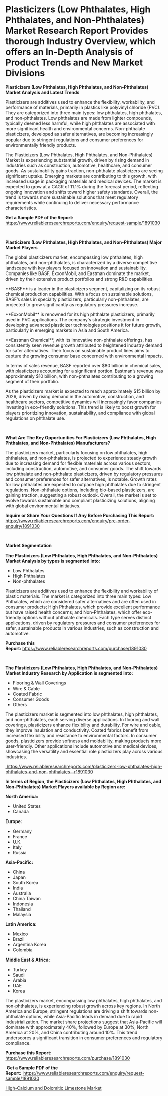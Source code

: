 <p><h1>Plasticizers (Low Phthalates, High Phthalates, and Non-Phthalates) Market Research Report Provides thorough Industry Overview, which offers an In-Depth Analysis of Product Trends and New Market Divisions</h1></p><p><strong>Plasticizers (Low Phthalates, High Phthalates, and Non-Phthalates) Market Analysis and Latest Trends</strong></p>
<p><p>Plasticizers are additives used to enhance the flexibility, workability, and performance of materials, primarily in plastics like polyvinyl chloride (PVC). They are categorized into three main types: low phthalates, high phthalates, and non-phthalates. Low phthalates are made from lighter compounds, typically deemed less harmful, while high phthalates are associated with more significant health and environmental concerns. Non-phthalate plasticizers, developed as safer alternatives, are becoming increasingly popular due to stringent regulations and consumer preferences for environmentally friendly products.</p><p>The Plasticizers (Low Phthalates, High Phthalates, and Non-Phthalates) Market is experiencing substantial growth, driven by rising demand in industries such as construction, automotive, healthcare, and consumer goods. As sustainability gains traction, non-phthalate plasticizers are seeing significant uptake. Emerging markets are contributing to this growth, with increased usage in packaging materials and medical devices. The market is expected to grow at a CAGR of 11.1% during the forecast period, reflecting ongoing innovation and shifts toward higher safety standards. Overall, the trend is towards more sustainable solutions that meet regulatory requirements while continuing to deliver necessary performance characteristics.</p></p>
<p><strong>Get a Sample PDF of the Report:&nbsp;</strong> <a href="https://www.reliableresearchreports.com/enquiry/request-sample/1891030?utm_campaign=2243&utm_medium=2&utm_source=Github&utm_content=ia&utm_term=28032025&utm_id=plasticizers-low-phthalates-high-phthalates-and-non-phthalates">https://www.reliableresearchreports.com/enquiry/request-sample/1891030</a></p>
<p>&nbsp;</p>
<p><strong>Plasticizers (Low Phthalates, High Phthalates, and Non-Phthalates) Major Market Players</strong></p>
<p><p>The global plasticizers market, encompassing low phthalates, high phthalates, and non-phthalates, is characterized by a diverse competitive landscape with key players focused on innovation and sustainability. Companies like BASF, ExxonMobil, and Eastman dominate the market, driven by their extensive product portfolios and strong R&D capabilities.</p><p>**BASF** is a leader in the plasticizers segment, capitalizing on its robust chemical production capabilities. With a focus on sustainable solutions, BASF’s sales in specialty plasticizers, particularly non-phthalates, are projected to grow significantly as regulatory pressures increase.</p><p>**ExxonMobil** is renowned for its high phthalate plasticizers, primarily used in PVC applications. The company's strategic investment in developing advanced plasticizer technologies positions it for future growth, particularly in emerging markets in Asia and South America.</p><p>**Eastman Chemical**, with its innovative non-phthalate offerings, has consistently seen revenue growth attributed to heightened industry demand for safer alternatives. Their focus on sustainable product lines aims to capture the growing consumer base concerned with environmental impacts.</p><p>In terms of sales revenue, BASF reported over $80 billion in chemical sales, with plasticizers accounting for a significant portion. Eastman’s revenue was approximately $10 billion, with non-phthalates contributing to a growing segment of their portfolio.</p><p>As the plasticizers market is expected to reach approximately $15 billion by 2026, driven by rising demand in the automotive, construction, and healthcare sectors, competitive dynamics will increasingly favor companies investing in eco-friendly solutions. This trend is likely to boost growth for players prioritizing innovation, sustainability, and compliance with global regulations on phthalate use.</p></p>
<p>&nbsp;</p>
<p><strong>What Are The Key Opportunities For Plasticizers (Low Phthalates, High Phthalates, and Non-Phthalates) Manufacturers?</strong></p>
<p><p>The plasticizers market, particularly focusing on low phthalates, high phthalates, and non-phthalates, is projected to experience steady growth due to increasing demand for flexible materials across various sectors, including construction, automotive, and consumer goods. The shift towards low phthalate and non-phthalate plasticizers, driven by regulatory pressures and consumer preferences for safer alternatives, is notable. Growth rates for low phthalates are expected to outpace high phthalates due to stringent regulations. Non-phthalate options, including bio-based plasticizers, are gaining traction, suggesting a robust outlook. Overall, the market is set to evolve towards sustainable and compliant plasticizing solutions, aligning with global environmental initiatives.</p></p>
<p><strong>Inquire or Share Your Questions If Any Before Purchasing This Report:</strong> <a href="https://www.reliableresearchreports.com/enquiry/pre-order-enquiry/1891030?utm_campaign=2243&utm_medium=2&utm_source=Github&utm_content=ia&utm_term=28032025&utm_id=plasticizers-low-phthalates-high-phthalates-and-non-phthalates">https://www.reliableresearchreports.com/enquiry/pre-order-enquiry/1891030</a></p>
<p>&nbsp;</p>
<p><strong>Market Segmentation</strong></p>
<p><strong>The Plasticizers (Low Phthalates, High Phthalates, and Non-Phthalates) Market Analysis by types is segmented into:</strong></p>
<p><ul><li>Low Phthalates</li><li>High Phthalates</li><li>Non-phthalates</li></ul></p>
<p><p>Plasticizers are additives used to enhance the flexibility and workability of plastic materials. The market is categorized into three main types: Low Phthalates, which are considered safer alternatives and are often used in consumer products; High Phthalates, which provide excellent performance but have raised health concerns; and Non-Phthalates, which offer eco-friendly options without phthalate chemicals. Each type serves distinct applications, driven by regulatory pressures and consumer preferences for safer, sustainable products in various industries, such as construction and automotive.</p></p>
<p><strong>Purchase this Report:&nbsp;</strong><a href="https://www.reliableresearchreports.com/purchase/1891030?utm_campaign=2243&utm_medium=2&utm_source=Github&utm_content=ia&utm_term=28032025&utm_id=plasticizers-low-phthalates-high-phthalates-and-non-phthalates">https://www.reliableresearchreports.com/purchase/1891030</a></p>
<p>&nbsp;</p>
<p><strong>The Plasticizers (Low Phthalates, High Phthalates, and Non-Phthalates) Market Industry Research by Application is segmented into:</strong></p>
<p><ul><li>Flooring & Wall Coverings</li><li>Wire & Cable</li><li>Coated Fabric</li><li>Consumer Goods</li><li>Others</li></ul></p>
<p><p>The plasticizers market is segmented into low phthalates, high phthalates, and non-phthalates, each serving diverse applications. In flooring and wall coverings, plasticizers enhance flexibility and durability. For wire and cable, they improve insulation and conductivity. Coated fabrics benefit from increased flexibility and resistance to environmental factors. In consumer goods, plasticizers provide softness and moldability, making products more user-friendly. Other applications include automotive and medical devices, showcasing the versatility and essential role plasticizers play across various industries.</p></p>
<p><a href="https://www.reliableresearchreports.com/plasticizers-low-phthalates-high-phthalates-and-non-phthalates--r1891030?utm_campaign=2243&utm_medium=2&utm_source=Github&utm_content=ia&utm_term=28032025&utm_id=plasticizers-low-phthalates-high-phthalates-and-non-phthalates">&nbsp;https://www.reliableresearchreports.com/plasticizers-low-phthalates-high-phthalates-and-non-phthalates--r1891030</a></p>
<p><strong>In terms of Region, the Plasticizers (Low Phthalates, High Phthalates, and Non-Phthalates) Market Players available by Region are:</strong></p>
<p>
    <p> <strong> North America: </strong>
        <ul>
            <li>United States</li>
            <li>Canada</li>
        </ul>
        </p> 
    <p> <strong> Europe: </strong>
        <ul>
            <li>Germany</li>
            <li>France</li>
            <li>U.K.</li>
            <li>Italy</li>
            <li>Russia</li>
        </ul>
        </p> 
    <p> <strong> Asia-Pacific: </strong>
        <ul>
            <li>China</li>
            <li>Japan</li>
            <li>South Korea</li>
            <li>India</li>
            <li>Australia</li>
            <li>China Taiwan</li>
            <li>Indonesia</li>
            <li>Thailand</li>
            <li>Malaysia</li>
        </ul>
        </p> 
    <p> <strong> Latin America: </strong>
        <ul>
            <li>Mexico</li>
            <li>Brazil</li>
            <li>Argentina Korea</li>
            <li>Colombia</li>
        </ul>
        </p> 
    <p> <strong> Middle East & Africa: </strong>
        <ul>
            <li>Turkey</li>
            <li>Saudi</li>
            <li>Arabia</li>
            <li>UAE</li>
            <li>Korea</li>
        </ul>
    </p>
    </p>
<p><p>The plasticizers market, encompassing low phthalates, high phthalates, and non-phthalates, is experiencing robust growth across key regions. In North America and Europe, stringent regulations are driving a shift towards non-phthalate options, while Asia-Pacific leads in demand due to rapid industrialization. The market share projections suggest that Asia-Pacific will dominate with approximately 40%, followed by Europe at 30%, North America at 20%, and China contributing around 10%. This trend underscores a significant transition in consumer preferences and regulatory compliance.</p></p>
<p><strong>Purchase this Report: </strong><a href="https://www.reliableresearchreports.com/purchase/1891030?utm_campaign=2243&utm_medium=2&utm_source=Github&utm_content=ia&utm_term=28032025&utm_id=plasticizers-low-phthalates-high-phthalates-and-non-phthalates">https://www.reliableresearchreports.com/purchase/1891030</a></p>
<p>&nbsp;<strong>Get a Sample PDF of the Report:&nbsp;&nbsp;</strong><a href="https://www.reliableresearchreports.com/enquiry/request-sample/1891030?utm_campaign=2243&utm_medium=2&utm_source=Github&utm_content=ia&utm_term=28032025&utm_id=plasticizers-low-phthalates-high-phthalates-and-non-phthalates">https://www.reliableresearchreports.com/enquiry/request-sample/1891030</a></p>
<p><strong></strong></p>
<p><p><a href="https://github.com/jerhoskinson197676/Market-Research-Report-List-1/blob/main/high-calcium-and-dolomitic-limestone-market.md?utm_campaign=2243&utm_medium=2&utm_source=Github&utm_content=ia&utm_term=28032025&utm_id=plasticizers-low-phthalates-high-phthalates-and-non-phthalates">High-Calcium and Dolomitic Limestone Market</a></p></p>